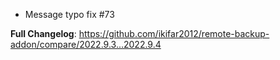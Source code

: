 - Message typo fix #73

**Full Changelog**: https://github.com/ikifar2012/remote-backup-addon/compare/2022.9.3...2022.9.4